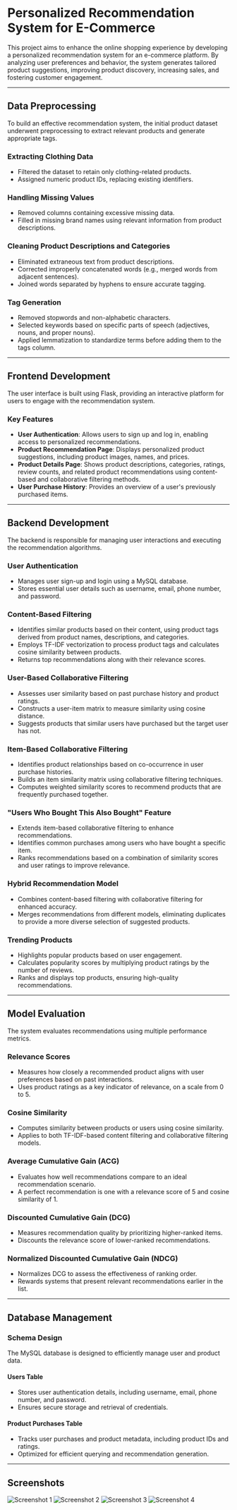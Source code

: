 # Personalized Recommendation System for E-Commerce

This project aims to enhance the online shopping experience by developing a personalized recommendation system for an e-commerce platform. By analyzing user preferences and behavior, the system generates tailored product suggestions, improving product discovery, increasing sales, and fostering customer engagement.

---

## Data Preprocessing
To build an effective recommendation system, the initial product dataset underwent preprocessing to extract relevant products and generate appropriate tags.

### Extracting Clothing Data
- Filtered the dataset to retain only clothing-related products.
- Assigned numeric product IDs, replacing existing identifiers.

### Handling Missing Values
- Removed columns containing excessive missing data.
- Filled in missing brand names using relevant information from product descriptions.

### Cleaning Product Descriptions and Categories
- Eliminated extraneous text from product descriptions.
- Corrected improperly concatenated words (e.g., merged words from adjacent sentences).
- Joined words separated by hyphens to ensure accurate tagging.

### Tag Generation
- Removed stopwords and non-alphabetic characters.
- Selected keywords based on specific parts of speech (adjectives, nouns, and proper nouns).
- Applied lemmatization to standardize terms before adding them to the tags column.

---

## Frontend Development
The user interface is built using Flask, providing an interactive platform for users to engage with the recommendation system.

### Key Features
- **User Authentication**: Allows users to sign up and log in, enabling access to personalized recommendations.
- **Product Recommendation Page**: Displays personalized product suggestions, including product images, names, and prices.
- **Product Details Page**: Shows product descriptions, categories, ratings, review counts, and related product recommendations using content-based and collaborative filtering methods.
- **User Purchase History**: Provides an overview of a user's previously purchased items.

---

## Backend Development
The backend is responsible for managing user interactions and executing the recommendation algorithms.

### User Authentication
- Manages user sign-up and login using a MySQL database.
- Stores essential user details such as username, email, phone number, and password.

### Content-Based Filtering
- Identifies similar products based on their content, using product tags derived from product names, descriptions, and categories.
- Employs TF-IDF vectorization to process product tags and calculates cosine similarity between products.
- Returns top recommendations along with their relevance scores.

### User-Based Collaborative Filtering
- Assesses user similarity based on past purchase history and product ratings.
- Constructs a user-item matrix to measure similarity using cosine distance.
- Suggests products that similar users have purchased but the target user has not.

### Item-Based Collaborative Filtering
- Identifies product relationships based on co-occurrence in user purchase histories.
- Builds an item similarity matrix using collaborative filtering techniques.
- Computes weighted similarity scores to recommend products that are frequently purchased together.

### "Users Who Bought This Also Bought" Feature
- Extends item-based collaborative filtering to enhance recommendations.
- Identifies common purchases among users who have bought a specific item.
- Ranks recommendations based on a combination of similarity scores and user ratings to improve relevance.

### Hybrid Recommendation Model
- Combines content-based filtering with collaborative filtering for enhanced accuracy.
- Merges recommendations from different models, eliminating duplicates to provide a more diverse selection of suggested products.

### Trending Products
- Highlights popular products based on user engagement.
- Calculates popularity scores by multiplying product ratings by the number of reviews.
- Ranks and displays top products, ensuring high-quality recommendations.

---

## Model Evaluation
The system evaluates recommendations using multiple performance metrics.

### Relevance Scores
- Measures how closely a recommended product aligns with user preferences based on past interactions.
- Uses product ratings as a key indicator of relevance, on a scale from 0 to 5.

### Cosine Similarity
- Computes similarity between products or users using cosine similarity.
- Applies to both TF-IDF-based content filtering and collaborative filtering models.

### Average Cumulative Gain (ACG)
- Evaluates how well recommendations compare to an ideal recommendation scenario.
- A perfect recommendation is one with a relevance score of 5 and cosine similarity of 1.

### Discounted Cumulative Gain (DCG)
- Measures recommendation quality by prioritizing higher-ranked items.
- Discounts the relevance score of lower-ranked recommendations.

### Normalized Discounted Cumulative Gain (NDCG)
- Normalizes DCG to assess the effectiveness of ranking order.
- Rewards systems that present relevant recommendations earlier in the list.

---

## Database Management
### Schema Design
The MySQL database is designed to efficiently manage user and product data.

#### Users Table
- Stores user authentication details, including username, email, phone number, and password.
- Ensures secure storage and retrieval of credentials.

#### Product Purchases Table
- Tracks user purchases and product metadata, including product IDs and ratings.
- Optimized for efficient querying and recommendation generation.

---

## Screenshots

![Screenshot 1](https://github.com/user-attachments/assets/19f5ce33-7b36-4484-80b5-6b3e60614ee8)
![Screenshot 2](https://github.com/user-attachments/assets/e97a090d-6001-4aa8-9dc4-107e57c8b0e4)
![Screenshot 3](https://github.com/user-attachments/assets/3ae89cd6-e7b2-4a37-acc7-384dc6c873d7)
![Screenshot 4](https://github.com/user-attachments/assets/cfd47083-158e-4d75-8eea-0c8e153ec021)

